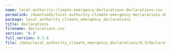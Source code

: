 ```yaml
---
name: local-authority-climate-emergency-declarations-declarations-csv
permalink: /downloads/local-authority-climate-emergency-declarations-declarations-csv/0_3
package: local_authority_climate_emergency_declarations
title: declarations
filename: declarations.csv
version: '0.3'
full_version: 0.3.8
file: /data/local_authority_climate_emergency_declarations/0.3/declarations.csv
---
```

